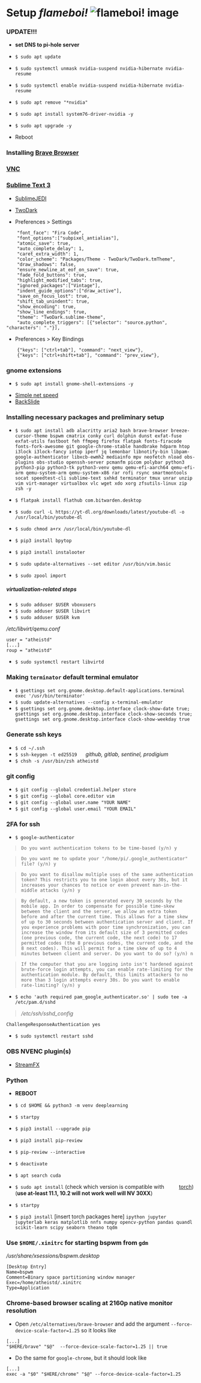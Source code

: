# Setup *flameboi!* ![flameboi! image](https://github.com/atheistd/atheistd.github.io/raw/master/assets/flameboi/flameboi-small.png)



### UPDATE!!!

- **set DNS to pi-hole server**

- `$ sudo apt update`
- `$ sudo systemctl unmask nvidia-suspend nvidia-hibernate nvidia-resume`
- `$ sudo systemctl enable nvidia-suspend nvidia-hibernate nvidia-resume`
- `$ sudo apt remove "*nvidia"`
- `$ sudo apt install system76-driver-nvidia -y`
- `$ sudo apt upgrade -y`
- Reboot



### Installing [Brave Browser](https://brave.com/linux/)



### [VNC](https://www.realvnc.com/en/connect/download/viewer/)



### [Sublime Text 3](https://www.sublimetext.com/docs/3/linux_repositories.html)

- [SublimeJEDI](https://packagecontrol.io/packages/Jedi%20-%20Python%20autocompletion)
- [TwoDark](https://packagecontrol.io/packages/Theme%20-%20TwoDark)

- Preferences > Settings

```
	"font_face": "Fira Code",
	"font_options":["subpixel_antialias"],
	"atomic_save": true,
	"auto_complete_delay": 1,
	"caret_extra_width": 1,
	"color_scheme": "Packages/Theme - TwoDark/TwoDark.tmTheme",
	"draw_shadows": false,
	"ensure_newline_at_eof_on_save": true,
	"fade_fold_buttons": true,
	"highlight_modified_tabs": true,
	"ignored_packages":["Vintage"],
	"indent_guide_options":["draw_active"],
	"save_on_focus_lost": true,
	"shift_tab_unindent": true,
	"show_encoding": true,
	"show_line_endings": true,
	"theme": "TwoDark.sublime-theme",
	"auto_complete_triggers": [{"selector": "source.python", "characters": "."}],
```

- Preferences > Key Bindings

```
	{"keys": ["ctrl+tab"], "command": "next_view"},
	{"keys": ["ctrl+shift+tab"], "command": "prev_view"},
```



### gnome extensions

- `$ sudo apt install gnome-shell-extensions -y`
* [Simple net speed](https://extensions.gnome.org/extension/1085/simple-net-speed/)
* [BackSlide](https://extensions.gnome.org/extension/543/backslide/)



### Installing necessary packages and preliminary setup

- `$ sudo apt install adb alacritty aria2 bash brave-browser breeze-cursor-theme bspwm cmatrix conky curl dolphin dunst exfat-fuse exfat-utils fastboot feh ffmpeg firefox flatpak fonts-firacode fonts-fork-awesome git google-chrome-stable handbrake hdparm htop i3lock i3lock-fancy iotop iperf jq lemonbar libnotify-bin libpam-google-authenticator libxcb-ewmh2 mediainfo mpv neofetch nload obs-plugins obs-studio openssh-server pcmanfm picom polybar python3 python3-pip python3-tk python3-venv qemu qemu-efi-aarch64 qemu-efi-arm qemu-system-arm qemu-system-x86 rar rofi rsync smartmontools socat speedtest-cli sublime-text sxhkd terminator tmux unrar unzip vim virt-manager virtualbox vlc wget xdo xorg zfsutils-linux zip zsh -y`
- `$ flatpak install flathub com.bitwarden.desktop`

- `$ sudo curl -L https://yt-dl.org/downloads/latest/youtube-dl -o /usr/local/bin/youtube-dl`
- `$ sudo chmod a+rx /usr/local/bin/youtube-dl`

- `$ pip3 install bpytop`
- `$ pip3 install instalooter`

- `$ sudo update-alternatives --set editor /usr/bin/vim.basic`
- `$ sudo zpool import`

##### virtualization-related steps

- `$ sudo adduser $USER vboxusers`
- `$ sudo adduser $USER libvirt`
- `$ sudo adduser $USER kvm`

*/etc/libvirt/qemu.conf*

```
user = "atheistd"
[...]
roup = "atheistd"

```

- `$ sudo systemctl restart libvirtd`



### Making `terminator` default terminal emulator

 - `$ gsettings set org.gnome.desktop.default-applications.terminal exec '/usr/bin/terminator'`
 - `$ sudo update-alternatives --config x-terminal-emulator`
 - `$ gsettings set org.gnome.desktop.interface clock-show-date true; gsettings set org.gnome.desktop.interface clock-show-seconds true; gsettings set org.gnome.desktop.interface clock-show-weekday true`



### Generate ssh keys

- `$ cd ~/.ssh`
- `$ ssh-keygen -t ed25519 `&nbsp;&nbsp;&nbsp;&nbsp;*github, gitlab, sentinel, prodigium*
- `$ chsh -s /usr/bin/zsh atheistd`



### git config

- `$ git config --global credential.helper store`
- `$ git config --global core.editor vim`
- `$ git config --global user.name "YOUR NAME"`
- `$ git config --global user.email "YOUR EMAIL"`



### 2FA for ssh

- `$ google-authenticator`


> `Do you want authentication tokens to be time-based (y/n) y`


> `Do you want me to update your "/home/pi/.google_authenticator" file? (y/n) y`


> `Do you want to disallow multiple uses of the same authentication
token? This restricts you to one login about every 30s, but it increases
your chances to notice or even prevent man-in-the-middle attacks (y/n) y`


> `By default, a new token is generated every 30 seconds by the mobile app.
In order to compensate for possible time-skew between the client and the server,
we allow an extra token before and after the current time. This allows for a
time skew of up to 30 seconds between authentication server and client. If you
experience problems with poor time synchronization, you can increase the window
from its default size of 3 permitted codes (one previous code, the current
code, the next code) to 17 permitted codes (the 8 previous codes, the current
code, and the 8 next codes). This will permit for a time skew of up to 4 minutes
between client and server.
Do you want to do so? (y/n) n`


> `If the computer that you are logging into isn't hardened against brute-force
login attempts, you can enable rate-limiting for the authentication module.
By default, this limits attackers to no more than 3 login attempts every 30s.
Do you want to enable rate-limiting? (y/n) y`

- `$ echo 'auth required pam_google_authenticator.so' | sudo tee -a /etc/pam.d/sshd`

> */etc/ssh/sshd_config*

```
ChallengeResponseAuthentication yes
```

- `$ sudo systemctl restart sshd`



### OBS NVENC plugin(s)

 - [StreamFX](https://obsproject.com/forum/resources/streamfx-for-obs-studio.578/updates)



### Python

- **REBOOT**

- `$ cd $HOME && python3 -m venv deeplearning`
- `$ startpy`
- `$ pip3 install --upgrade pip`
- `$ pip3 install pip-review`
- `$ pip-review --interactive`
- `$ deactivate`
- `$ apt search cuda`
- `$ sudo apt install` (check which version is compatible with &nbsp;&nbsp;&nbsp;&nbsp;&nbsp;&nbsp;&nbsp;&nbsp; [torch](https://pytorch.org/get-started/locally/)) (**use at-least 11.1, 10.2 will not work well will NV 30XX**)
- `$ startpy`
- `$ pip3 install` [insert torch packages here] `ipython jupyter jupyterlab keras matplotlib nnfs numpy opencv-python pandas quandl scikit-learn scipy seaborn theano tqdm`



### Use `$HOME/.xinitrc` for starting bspwm from `gdm`

*/usr/share/xsessions/bspwm.desktop*

```
[Desktop Entry]
Name=bspwm
Comment=Binary space partitioning window manager
Exec=/home/atheistd/.xinitrc
Type=Application
```



### Chrome-based browser scaling at 2160p native monitor resolution

- Open `/etc/alternatives/brave-browser` and add the argument `--force-device-scale-factor=1.25` so it looks like

```
[...]
"$HERE/brave" "$@"  --force-device-scale-factor=1.25 || true
```

- Do the same for `google-chrome`, but it should look like

```
[...]
exec -a "$0" "$HERE/chrome" "$@" --force-device-scale-factor=1.25
```

